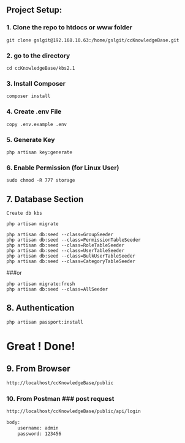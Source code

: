 ## Project Setup:

### 1. Clone the repo to htdocs or www folder

```
git clone gslgit@192.168.10.63:/home/gslgit/ccKnowledgeBase.git
```

### 2. go to the directory 
```
cd ccKnowledgeBase/kbs2.1
```

### 3. Install Composer
```
composer install
```

### 4. Create .env File
```
copy .env.example .env
```

### 5. Generate Key
```
php artisan key:generate
```

### 6. Enable Permission (for Linux User)

```
sudo chmod -R 777 storage
```

## 7. Database Section

```
Create db kbs
```
```
php artisan migrate
```
```
php artisan db:seed --class=GroupSeeder
php artisan db:seed --class=PermissionTableSeeder
php artisan db:seed --class=RoleTableSeeder
php artisan db:seed --class=UserTableSeeder
php artisan db:seed --class=BulkUserTableSeeder
php artisan db:seed --class=CategoryTableSeeder
```
###or
```
php artisan migrate:fresh
php artisan db:seed --class=AllSeeder
```

## 8. Authentication

```
php artisan passport:install
```

# Great ! Done! 

## 9. From Browser
```html
http://localhost/ccKnowledgeBase/public
```

### 10. From Postman ### post request
```html
http://localhost/ccKnowledgeBase/public/api/login

body: 
    username: admin
    password: 123456
```


